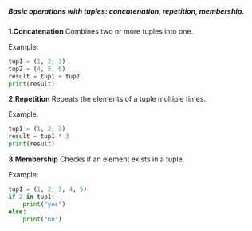 ##### Basic operations with tuples: concatenation, repetition, membership.

**1.Concatenation**
Combines two or more tuples into one.

Example:
```python
tup1 = (1, 2, 3)
tup2 = (4, 5, 6)
result = tup1 + tup2
print(result)
```
**2.Repetition**
Repeats the elements of a tuple multiple times.

Example:
```python
tup1 = (1, 2, 3)
result = tup1 * 3
print(result)
```

**3.Membership**
Checks if an element exists in a tuple.

Example:
```python
tup1 = (1, 2, 3, 4, 5)
if 2 in tup1:
    print("yes")
else:
    print("no")
```